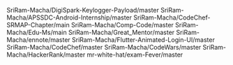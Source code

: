 SriRam-Macha/DigiSpark-Keylogger-Payload/master
SriRam-Macha/APSSDC-Android-Internship/master
SriRam-Macha/CodeChef-SRMAP-Chapter/main
SriRam-Macha/Comp-Code/master
SriRam-Macha/Edu-Ms/main
SriRam-Macha/Great_Mentor/master
SriRam-Macha/ennote/master
SriRam-Macha/Flutter-Animated-Login-UI/master
SriRam-Macha/CodeChef/master
SriRam-Macha/CodeWars/master
SriRam-Macha/HackerRank/master
mr-white-hat/exam-Fever/master
